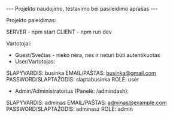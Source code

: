 --- Projekto naudojimo, testavimo bei pasileidimo aprašas ---

Projekto paleidimas:

SERVER - npm start
CLIENT - npm run dev

Vartotojai:

- Guest/Svečias - nieko nėra, nes ir neturi būti autentikuotas
- User/Vartotojas:

SLAPYVARDIS: businka
EMAIL/PAŠTAS: businka@gmail.com
PASSWORD/SLAPTAŽODIS: slaptabusinka
ROLĖ: user

- Admin/Administratorius (Panelė: /admindash):

SLAPYVARDIS: adminas
EMAIL/PAŠTAS: adminas@example.com
PASSWORD/SLAPTAŽODIS: adminasz
ROLĖ: admin